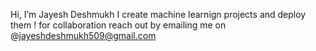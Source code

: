  Hi, I’m Jayesh Deshmukh
 I create machine learnign projects and deploy them !
 for collaboration reach out by emailing me on @jayeshdeshmukh509@gmail.com

<!---
sour-sauce1945/sour-sauce1945 is a ✨ special ✨ repository because its `README.md` (this file) appears on your GitHub profile.
You can click the Preview link to take a look at your changes.
--->
